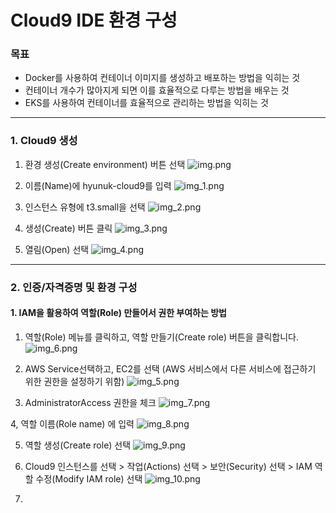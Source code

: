 # Cloud9 IDE 환경 구성



### 목표
- Docker를 사용하여 컨테이너 이미지를 생성하고 배포하는 방법을 익히는 것
- 컨테이너 개수가 많아지게 되면 이를 효율적으로 다루는 방법을 배우는 것
- EKS를 사용하여 컨테이너를 효율적으로 관리하는 방법을 익히는 것

--- 
### 1. Cloud9 생성
1. 환경 생성(Create environment) 버튼 선택
![img.png](img.png)

2. 이름(Name)에 hyunuk-cloud9를 입력
![img_1.png](img_1.png)

3. 인스턴스 유형에 t3.small을 선택
![img_2.png](img_2.png)

4. 생성(Create) 버튼 클릭
![img_3.png](img_3.png)

5. 열림(Open) 선택
![img_4.png](img_4.png)


--- 
### 2. 인증/자격증명 및 환경 구성
#### 1. IAM을 활용하여 역할(Role) 만들어서 권한 부여하는 방법

1. 역할(Role) 메뉴를 클릭하고, 역할 만들기(Create role) 버튼을 클릭합니다.
![img_6.png](img_6.png)

2. AWS Service선택하고, EC2를 선택 (AWS 서비스에서 다른 서비스에 접근하기 위한 권한을 설정하기 위함)
![img_5.png](img_5.png)

3. AdministratorAccess 권한을 체크
![img_7.png](img_7.png)

4, 역할 이름(Role name) 에 입력
![img_8.png](img_8.png)

5. 역할 생성(Create role) 선택
![img_9.png](img_9.png)

6. Cloud9 인스턴스를 선택 > 작업(Actions) 선택 > 보안(Security) 선택 > IAM 역할 수정(Modify IAM role) 선택
![img_10.png](img_10.png)
7. 






